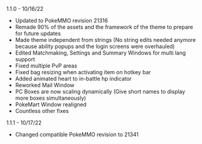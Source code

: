1.1.0 - 10/16/22
- Updated to PokeMMO revision 21316
- Remade 90% of the assets and the framework of the theme to prepare for future updates
- Made theme independent from strings (No string edits needed anymore because ability popups and the login screens were overhauled)
- Edited Matchmaking, Settings and Summary Windows for multi lang support
- Fixed multiple PvP areas
- Fixed bag resizing when activating item on hotkey bar
- Added animated heart to in-battle hp indicator
- Reworked Mail Window
- PC Boxes are now scaling dynamically (Give short names to display more boxes simultaneously)
- PokeMart Window realigned
- Countless other fixes

1.1.1 - 10/17/22
- Changed compatible PokeMMO revision to 21341
